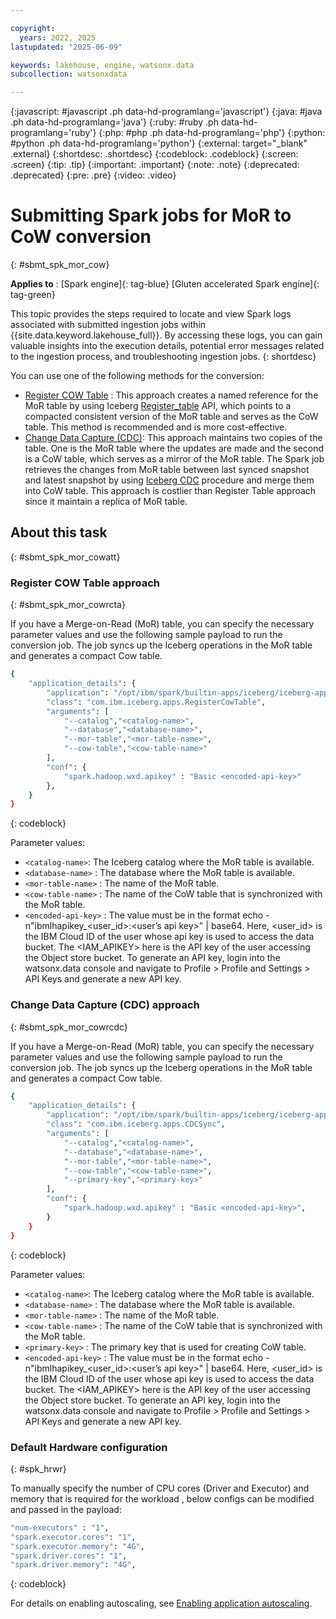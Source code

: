 ```yaml
---

copyright:
  years: 2022, 2025
lastupdated: "2025-06-09"

keywords: lakehouse, engine, watsonx.data
subcollection: watsonxdata

---
```


{:javascript: #javascript .ph data-hd-programlang='javascript'}
{:java: #java .ph data-hd-programlang='java'}
{:ruby: #ruby .ph data-hd-programlang='ruby'}
{:php: #php .ph data-hd-programlang='php'}
{:python: #python .ph data-hd-programlang='python'}
{:external: target="_blank" .external}
{:shortdesc: .shortdesc}
{:codeblock: .codeblock}
{:screen: .screen}
{:tip: .tip}
{:important: .important}
{:note: .note}
{:deprecated: .deprecated}
{:pre: .pre}
{:video: .video}

# Submitting Spark jobs for MoR to CoW conversion
{: #sbmt_spk_mor_cow}

**Applies to** : [Spark engine]{: tag-blue}  [Gluten accelerated Spark engine]{: tag-green}


This topic provides the steps required to locate and view Spark logs associated with submitted ingestion jobs within {{site.data.keyword.lakehouse_full}}. By accessing these logs, you can gain valuable insights into the execution details, potential error messages related to the ingestion process, and troubleshooting ingestion jobs.
{: shortdesc}

You can use one of the following methods for the conversion:
- [Register COW Table](https://ibmdocs.dcs.ibm.com/docs/en/SSDZ38_2.2.x_test?topic=engine-submitting-spark-jobs-mor-cow-conversion#mor_cow__RT) : This approach creates a named reference for the MoR table by using Iceberg [Register_table](https://www.ibm.com/links?url=https%3A%2F%2Ficeberg.apache.org%2Fdocs%2F1.6.0%2Fspark-procedures%2F%3Fh%3Dregister%23register_table) API, which points to a compacted consistent version of the MoR table and serves as the CoW table. This method is recommended and is more cost-effective.
- [Change Data Capture (CDC)](https://ibmdocs.dcs.ibm.com/docs/en/SSDZ38_2.2.x_test?topic=engine-submitting-spark-jobs-mor-cow-conversion#mor_cow__CDC): This approach maintains two copies of the table. One is the MoR table where the updates are made and the second is a CoW table, which serves as a mirror of the MoR table. The Spark job retrieves the changes from MoR table between last synced snapshot and latest snapshot by using [Iceberg CDC](https://www.ibm.com/links?url=https%3A%2F%2Ficeberg.apache.org%2Fdocs%2F1.7.1%2Fspark-procedures%2F%23change-data-capture) procedure and merge them into CoW table. This approach is costlier than Register Table approach since it maintain a replica of MoR table.

## About this task
{: #sbmt_spk_mor_cowatt}

### Register COW Table approach
{: #sbmt_spk_mor_cowrcta}

If you have a Merge-on-Read (MoR) table, you can specify the necessary parameter values and use the following sample payload to run the conversion job. The job syncs up the Iceberg operations in the MoR table and generates a compact Cow table.

```bash
{
    "application_details": {
        "application": "/opt/ibm/spark/builtin-apps/iceberg/iceberg-apps.jar",
        "class": "com.ibm.iceberg.apps.RegisterCowTable",
        "arguments": [
            "--catalog","<catalog-name>",
            "--database","<database-name>",
            "--mor-table","<mor-table-name>",
            "--cow-table","<cow-table-name>"
        ],
        "conf": {
            "spark.hadoop.wxd.apikey" : "Basic <encoded-api-key>"
        },
    }
}
```
{: codeblock}

Parameter values:
- `<catalog-name>`: The Iceberg catalog where the MoR table is available.
- `<database-name>` : The database where the MoR table is available.
- `<mor-table-name>` : The name of the MoR table.
- `<cow-table-name>` : The name of the CoW table that is synchronized with the MoR table.
- `<encoded-api-key>` : The value must be in the format echo -n"ibmlhapikey_<user_id>:<user’s api key>" | base64. Here, <user_id> is the IBM Cloud ID of the user whose api key is used to access the data bucket. The <IAM_APIKEY> here is the API key of the user accessing the Object store bucket. To generate an API key, login into the watsonx.data console and navigate to Profile > Profile and Settings > API Keys and generate a new API key.

### Change Data Capture (CDC) approach
{: #sbmt_spk_mor_cowrcdc}

If you have a Merge-on-Read (MoR) table, you can specify the necessary parameter values and use the following sample payload to run the conversion job. The job syncs up the Iceberg operations in the MoR table and generates a compact Cow table.

```bash
{
    "application_details": {
        "application": "/opt/ibm/spark/builtin-apps/iceberg/iceberg-apps.jar",
        "class": "com.ibm.iceberg.apps.CDCSync",
        "arguments": [
            "--catalog","<catalog-name>",
            "--database","<database-name>",
            "--mor-table","<mor-table-name>",
            "--cow-table","<cow-table-name>",
            "--primary-key","<primary-key>"
        ],
        "conf": {
            "spark.hadoop.wxd.apikey" : "Basic <encoded-api-key>",
        }
    }
}
```
{: codeblock}

Parameter values:
- `<catalog-name>`: The Iceberg catalog where the MoR table is available.
- `<database-name>` : The database where the MoR table is available.
- `<mor-table-name>` : The name of the MoR table.
- `<cow-table-name>` : The name of the CoW table that is synchronized with the MoR table.
- `<primary-key>` : The primary key that is used for creating CoW table.
- `<encoded-api-key>` : The value must be in the format echo -n"ibmlhapikey_<user_id>:<user’s api key>" | base64. Here, <user_id> is the IBM Cloud ID of the user whose api key is used to access the data bucket. The <IAM_APIKEY> here is the API key of the user accessing the Object store bucket. To generate an API key, login into the watsonx.data console and navigate to Profile > Profile and Settings > API Keys and generate a new API key.


### Default Hardware configuration
{: #spk_hrwr}


To manually specify the number of CPU cores (Driver and Executor) and memory that is required for the workload , below configs can be modified and passed in the payload:

```bash
"num-executors" : "1",
"spark.executor.cores": "1",
"spark.executor.memory": "4G",
"spark.driver.cores": "1",
"spark.driver.memory": "4G",
```
{: codeblock}

For details on enabling autoscaling, see [Enabling application autoscaling](/docs/watsonxdata?topic=watsonxdata-appl-auto-scaling).
